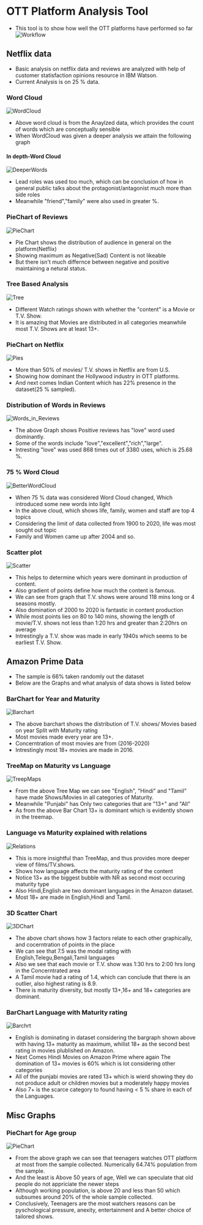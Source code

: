 # OTT Platform Analysis Tool
* This tool is to show how well the OTT platforms have 
performed so far
![Workflow](Workflow_OTT.jpg "Workflow of OTT plaform")
## Netflix data
* Basic analysis on netflix data and reviews are analyzed with help of customer statisfaction opinions resource in IBM Watson.
* Current Analysis is on 25 % data.
### Word Cloud
![WordCloud](Netflix/WordCloud.jpg "Shows what word is used")
* Above word cloud is from the Anaylzed data, which provides the count of words which are conceptually 
sensible
* When WordCloud was given a deeper analysis we attain the following graph
#### In depth-Word Cloud
![DeeperWords](Netflix/Deeper_Word.jpg "Word Cloud with deeper analysis")
* Lead roles was used too much, which can be conclusion of how in general public talks about the protagonist/antagonist much more than side roles
* Meanwhile "friend","family" were also used in greater %.
### PieChart of Reviews
![PieChart](Netflix/Piechart.jpg "Shows what is the tag for Review")
* Pie Chart shows the distribution of audience in general on the platform(Netflix)
* Showing maximum as Negative(Sad) Content is not likeable
* But there isn't much differnce between negative and positive maintaining a netural status.
### Tree Based Analysis
![Tree](Netflix/TreeBased.jpg "Shows how the type of movie/TV Show is")
* Different Watch ratings shown with whether the "content" is a Movie or T.V. Show.
* It is amazing that Movies are distributed in all categories meanwhile most T.V. Shows are at least 13+.
### PieChart on Netflix
![Pies](Netflix/Pies.jpg "Showing movies/T.V.shows data is divided in top 10 countries")
* More than 50% of movies/ T.V. shows in Netflix are from U.S.
* Showing how dominant the Hollywood industry in OTT platforms.
* And next comes Indian Content which has 22% presence in the dataset(25 % sampled).
### Distribution of Words in Reviews
![Words_in_Reviews](Netflix/GoodWords.jpg "Showing what words were dominant in Positive reviews")
* The above Graph shows Positive reviews has "love" word used dominantly.
* Some of the words include "love","excellent","rich","large".
* Intresting "love" was used 868 times out of 3380 uses, which is 25.68 %.
### 75 % Word Cloud
![BetterWordCloud](Netflix/Netflix75perWordCloud.jpg "Shows how much the data is diversed")
* When 75 % data was considered Word Cloud changed, Which introduced some new words into light
* In the above cloud, which shows life, family, women and staff are top 4 topics
* Considering the limit of data collected from 1900 to 2020, life was most sought out topic
* Family and Women came up after 2004 and so.
### Scatter plot
![Scatter](Netflix/Scatter-Netflix.jpg "Scatter plot of Year/ Time")
* This helps to determine which years were dominant in production of content.
* Also gradient of points define how much the content is famous.
* We can see from graph that T.V. shows were around 118 mins long or 4 seasons mostly.
* Also domination of 2000 to 2020 is fantastic in content production
* While most points lies on 80 to  140 mins, showing the length of movie/T.V. shows not less than 1:20 hrs and greater than 2:20hrs on average
* Intrestingly a T.V. show was made in early 1940s which seems to be earliest T.V. Show.
## Amazon Prime Data
* The sample is 66% taken randomly out the dataset
* Below are the Graphs and what analysis of data shows is listed below
### BarChart for Year and Maturity
![Barchart](Amazon/Barchart.jpg "Year with Maturity rating graph")
* The above barchart shows the distribution of T.V. shows/ Movies based on year Split with Maturity rating
* Most movies made every year are 13+.
* Concerntration of most movies are from (2016-2020)
* Intrestingly most 18+ movies are made in 2016.
### TreeMap on Maturity vs Language
![TreepMaps](Amazon/TreeMapAmazon.jpg "Amazon data language tree map")
* From the above Tree Map we can see "English", "Hindi" and "Tamil" have made Shows/Movies in all categories of Maturity.
* Meanwhile "Punjabi" has Only two categories that are "13+" and "All"
* As from the above Bar Chart 13+ is dominant which is evidently shown in the treemap.
### Language vs Maturity explained with relations
![Relations](Amazon/Relations.jpg "Shows a relationship graph between two")
* This is more insightful than TreeMap, and thus provides more deeper view of  films/TV.shows.
* Shows how language affects the maturity rating of the content
* Notice 13+ as the biggest bubble with NR as second most occuring maturity type
* Also Hindi,English are two dominant languages in the Amazon dataset.
* Most 18+ are made in English,Hindi and Tamil. 
### 3D Scatter Chart
![3DChart](Amazon/Amazon3d.jpg "3d scatter plot")
* The above chart shows how 3 factors relate to each other graphically, and cocerntration of points in the place
* We can see that 7.5 was the modal rating with English,Telegu,Bengali,Tamil languages
* Also we see that each movie or T.V. show was 1:30 hrs to 2:00 hrs long in the Concerntrated area
* A Tamil movie had a rating of 1.4, which can conclude that there is an outlier, also highest rating is 8.9.
* There is maturity diversity, but mostly 13+,16+ and 18+ categories are dominant.
### BarChart Language with Maturity rating
![Barchrt](Amazon/Multi_graph.jpg "Multi graph")
* English is dominating in dataset considering the bargraph shown above with having 13+ maturity as maximum, whilist 18+ as the second best rating in movies plublished on Amazon.
* Next Comes Hindi Movies on Amazon Prime where again The domination of 13+ movies is 60% which is lot considering other categories
* All of the punjabi movies are rated 13+ which is wierd showing they do not produce adult or children movies but a moderately happy movies
* Also 7+ is the scarce category to found having < 5 % share in each of the Languages.
## Misc Graphs
### PieChart for Age group
![PieChart](Misc_visuals/Pie-for-ott.jpg "Pie Chart for age group")
* From the above graph we can see that teenagers watches OTT platform at most from the sample collected. Numerically 64.74% population from the sample.
* And the least is Above 50 years of age, Well we can speculate that old people do not appriciate the newer steps
* Although working population, is above 20  and less than 50 which subsumes around 20%  of the whole sample collected.
* Conclusively, Teenagers are the most watchers reasons can be pyschological pressure, anexity, entertainment and A better choice of tailored shows.